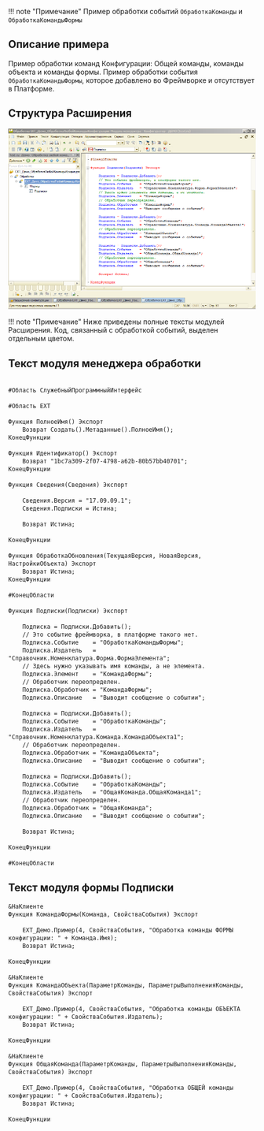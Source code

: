 !!! note "Примечание"
    Пример обработки событий `ОбработкаКоманды` и `ОбработкаКомандыФормы`

## Описание примера

Пример обработки команд Конфигурации: Общей команды, команды объекта и команды формы. Пример обработки события `ОбработкаКомандыФормы`, которое добавлено во Фреймворке и отсутствует в Платформе.

## Структура Расширения

![Screenshot](../../img/%D0%9E%D0%B1%D1%80%D0%B0%D0%B1%D0%BE%D1%82%D0%BA%D0%B0%20%D0%BA%D0%BE%D0%BC%D0%B0%D0%BD%D0%B4%20%D0%B2%20%D0%9A%D0%BE%D0%BD%D1%84%D0%B8%D0%B3%D1%83%D1%80%D0%B0%D1%82%D0%BE%D1%80%D0%B5.png)

!!! note "Примечание"
    Ниже приведены полные тексты модулей Расширения. Код, связанный с обработкой событий, выделен отдельным цветом.

## Текст модуля менеджера обработки

``` hl_lines="16 28-56" linenums="1"

#Область СлужебныйПрограммныйИнтерфейс

#Область ЕХТ

Функция ПолноеИмя() Экспорт
	Возврат Создать().Метаданные().ПолноеИмя();
КонецФункции

Функция Идентификатор() Экспорт
	Возврат "1bc7a309-2f07-4798-a62b-80b57bb40701";
КонецФункции

Функция Сведения(Сведения) Экспорт
	
	Сведения.Версия	= "17.09.09.1";
	Сведения.Подписки = Истина;
	
	Возврат Истина;
	
КонецФункции		
 
Функция ОбработкаОбновления(ТекущаяВерсия, НоваяВерсия, НастройкиОбъекта) Экспорт 
	Возврат Истина;
КонецФункции

#КонецОбласти	

Функция Подписки(Подписки) Экспорт
	
	Подписка = Подписки.Добавить();
	// Это событие фреймворка, в платформе такого нет.
	Подписка.Событие 	= "ОбработкаКомандыФормы"; 
	Подписка.Издатель 	= "Справочник.Номенклатура.Форма.ФормаЭлемента";
	// Здесь нужно указывать имя команды, а не элемента.
	Подписка.Элемент 	= "КомандаФормы";
	// Обработчик переопределен.
	Подписка.Обработчик = "КомандаФормы";
	Подписка.Описание	= "Выводит сообщение о событии";
	
	Подписка = Подписки.Добавить();
	Подписка.Событие 	= "ОбработкаКоманды";
	Подписка.Издатель 	= "Справочник.Номенклатура.Команда.КомандаОбъекта1";
	// Обработчик переопределен.
	Подписка.Обработчик = "КомандаОбъекта";
	Подписка.Описание	= "Выводит сообщение о событии";
	
	Подписка = Подписки.Добавить();
	Подписка.Событие 	= "ОбработкаКоманды";
	Подписка.Издатель 	= "ОбщаяКоманда.ОбщаяКоманда1";
	// Обработчик переопределен.
	Подписка.Обработчик = "ОбщаяКоманда";
	Подписка.Описание	= "Выводит сообщение о событии";
	
	Возврат Истина;
	
КонецФункции	

#КонецОбласти
``` 

## Текст модуля формы Подписки

``` hl_lines="1-24" linenums="1"
&НаКлиенте
Функция КомандаФормы(Команда, СвойстваСобытия) Экспорт
	
	ЕХТ_Демо.Пример(4, СвойстваСобытия, "Обработка команды ФОРМЫ конфигурации: " + Команда.Имя);
	Возврат Истина;
	
КонецФункции	

&НаКлиенте
Функция КомандаОбъекта(ПараметрКоманды, ПараметрыВыполненияКоманды, СвойстваСобытия) Экспорт
	
	ЕХТ_Демо.Пример(4, СвойстваСобытия, "Обработка команды ОБЪЕКТА конфигурации: " + СвойстваСобытия.Издатель);
	Возврат Истина;
	
КонецФункции	

&НаКлиенте
Функция ОбщаяКоманда(ПараметрКоманды, ПараметрыВыполненияКоманды, СвойстваСобытия) Экспорт
	
	ЕХТ_Демо.Пример(4, СвойстваСобытия, "Обработка ОБЩЕЙ команды конфигурации: " + СвойстваСобытия.Издатель);
	Возврат Истина;
	
КонецФункции	
``` 